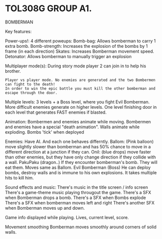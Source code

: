 # TOL308G GROUP A1.


BOMBERMAN

Key features:

Power-ups!:
	4 different poweups:
	Bomb-bag: Allows bomberman to carry 1 extra bomb.
	Bomb-strength: Increases the explosion of the bombs by 1 frame (in each direction)
	Skates: Increases Bomberman movement speed.
	Detonator: Allows bomberman to manually trigger an explosion

Multiplayer mode(s):
	During story mode player 2 can join in to help his brother.
	
	Player vs player mode. No enemies are generated and the two Bombermen can fight to the death!
	In order to win the epic battle you must kill the other bomberman and escape through the door.

Multiple levels:
	3 levels + a Boss level, where you fight Evil Bomberman.
	More difficult enemies generate on higher levels.
	One level finishing door in each level that generates FAST enemies if blasted.

Animation:
	Bombermen and enemies animate while moving.
	Bombermen and enemies have a special "death animation".
	Walls animate while exploding.
	Bombs 'tick' when deployed
	
Enemies: 
	Have AI. And each one behaves differntly. 
	Ballom: (Pink balloon) move slightly slower than bomberman and has 50% chance to move in a different direction at a junction if they can.
	Onil: (blue drops) move faster than other enemies, but they have only change direction if they collide with a wall.
	PakuPaku (dragon..) If they encounter bomberman's bomb. They will eat them. Moves same as Ballom.
	Evil Bomberman (Boss) He can deploy bombs, destroy walls and is immune to his own explosions. It takes multiple hits to kill him.

Sound effects and music: 
	There's music in the title screen / info screen
	There's a game-theme music playing througout the game.
	There's a SFX when Bomberman drops a bomb.
	There's a SFX when Bombs explode
	There's a SFX when bomberman moves left and right
	There's another SFX when Bomberman moves up and down.

Game info displayed while playing.
	Lives, current level, score.
	
Movement smoothing
	Bomberman moves smoothly around corners of solid walls.

